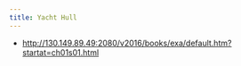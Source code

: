 ```yaml
---
title: Yacht Hull
---
```



- http://130.149.89.49:2080/v2016/books/exa/default.htm?startat=ch01s01.html

